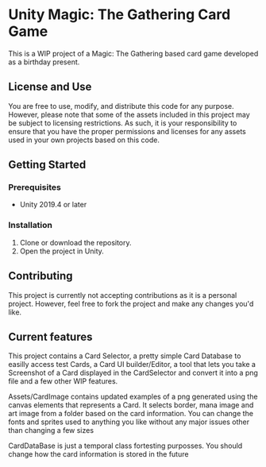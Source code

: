 # Unity Magic: The Gathering Card Game

This is a WIP project of a Magic: The Gathering based card game developed as a birthday present.

## License and Use

You are free to use, modify, and distribute this code for any purpose. However, please note that some of the assets included in this project may be subject to licensing restrictions. As such, it is your responsibility to ensure that you have the proper permissions and licenses for any assets used in your own projects based on this code.


## Getting Started

### Prerequisites

- Unity 2019.4 or later

### Installation

1. Clone or download the repository.
2. Open the project in Unity.

## Contributing

This project is currently not accepting contributions as it is a personal project. However, feel free to fork the project and make any changes you'd like.


## Current features

This project contains a Card Selector, a pretty simple Card Database to easilly access test Cards, a Card UI builder/Editor, a tool that lets you take a Screenshot of a Card displayed in the CardSelector and convert it into a png file and a few other WIP features.

Assets/CardImage contains updated examples of a png generated using the canvas elements that represents a Card. It selects border, mana image and art image from a folder based on the card information. You can change the fonts and sprites used to anything you like without any major issues other than changing a few sizes

CardDataBase is just a temporal class fortesting purposses. You should change how the card information is stored in the future
